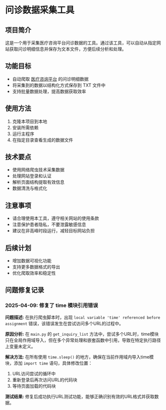# 问诊数据采集工具

## 项目简介
这是一个用于采集医疗咨询平台问诊数据的工具。通过该工具，可以自动从指定网站获取问诊明细信息并保存为文本文件，方便后续分析和处理。

## 功能目标
- 自动爬取 [医疗咨询平台](https://consult.ht-healthcare.com/manage/#/inquiryManage/inquiryMisOrderList) 的问诊明细数据
- 将采集到的数据以结构化方式保存到 TXT 文件中
- 支持批量数据处理，提高数据获取效率

## 使用方法
1. 克隆本项目到本地
2. 安装所需依赖
3. 运行主程序
4. 在指定目录查看生成的数据文件

## 技术要点
- 使用网络爬虫技术采集数据
- 处理网站登录和认证
- 解析页面结构提取有效信息
- 数据清洗与格式化

## 注意事项
- 请合理使用本工具，遵守相关网站的使用条款
- 注意保护患者隐私，不要泄露敏感信息
- 建议在非高峰时段运行，减轻目标网站负担

## 后续计划
- 增加数据可视化功能
- 支持更多数据格式的导出
- 优化爬取效率和稳定性

## 问题修复记录

### 2025-04-09: 修复了 time 模块引用错误

**问题描述:**
在执行爬虫脚本时，出现 `local variable 'time' referenced before assignment` 错误，该错误发生在尝试访问多个URL的过程中。

**原因分析:**
在 `main.py` 的 `get_inquiry_list` 方法中，尝试多个URL时，time模块只在全局作用域导入，但在多个异常处理和嵌套函数中引用，导致在特定执行路径上变量未定义。

**解决方法:**
在所有使用 `time.sleep()` 的地方，确保在当前作用域内导入time模块，添加 `import time` 语句，具体修改位置：
1. URL访问尝试的循环中
2. 重新登录后再次访问URL的代码块
3. 等待页面加载的代码块

**测试结果:**
修复后成功执行URL测试功能，能够正确识别有效的URL格式并获取数据。
